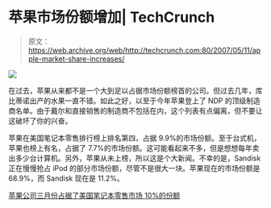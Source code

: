 # 苹果市场份额增加| TechCrunch

> 原文：<https://web.archive.org/web/http://techcrunch.com:80/2007/05/11/apple-market-share-increases/>

![](img/44ee34f3b660a6e48494fedd3ee292fd.png)

在过去，苹果从来都不是一个大到足以占据市场份额榜首的公司。但过去几年，库比蒂诺出产的水果一直不错。如此之好，以至于今年苹果登上了 NDP 的顶级制造商名单。由于戴尔和直接销售的制造商不包括在内，这个列表有点偏离，但不要让这破坏了你的兴奋。

苹果在美国笔记本零售排行榜上排名第四，占据 9.9%的市场份额。至于台式机，苹果也榜上有名，占据了 7.7%的市场份额。这可能看起来不多，但是想想每年卖出多少台计算机。另外，苹果从未上榜，所以这是个大新闻。不幸的是，Sandisk 正在慢慢抢占 iPod 的部分市场份额，尽管不是很大一块。苹果现在的市场份额是 68.9%，而 Sandisk 现在是 11.2%。

[苹果公司三月份占据了美国笔记本零售市场 10%的份额](https://web.archive.org/web/20170707224554/http://www.appleinsider.com/articles/07/05/11/apple_snags_10_percent_of_u_s_retail_notebook_sales_in_march.html)